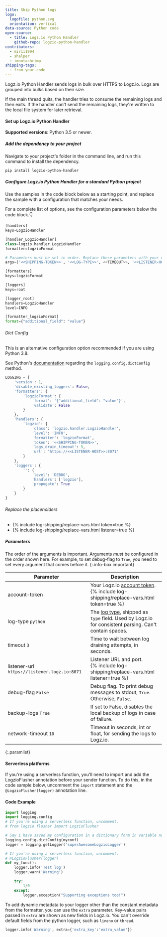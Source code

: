```yaml
---
title: Ship Python logs
logo:
  logofile: python.svg
  orientation: vertical
data-source: Python code
open-source:
  - title: Logz.io Python Handler
    github-repo: logzio-python-handler
contributors:
  - mirii1994
  - shalper
  - imnotashrimp
shipping-tags:
  - from-your-code
---
```


Logz.io Python Handler sends logs in bulk over HTTPS to Logz.io.
Logs are grouped into bulks based on their size.

If the main thread quits,
the handler tries to consume the remaining logs and then exits.
If the handler can't send the remaining logs,
they're written to the local file system for later retrieval.

#### Set up Logz.io Python Handler

<div class="tasklist">

**Supported versions**: Python 3.5 or newer. 

##### Add the dependency to your project

Navigate to your project's folder in the command line, and run this command to install the dependency.

```shell
pip install logzio-python-handler
```

##### Configure Logz.io Python Handler for a standard Python project

Use the samples in the code block below as a starting point,
and replace the sample with a configuration that matches your needs.

For a complete list of options, see the configuration parameters below the code block.👇

```python
[handlers]
keys=LogzioHandler

[handler_LogzioHandler]
class=logzio.handler.LogzioHandler
formatter=logzioFormat

# Parameters must be set in order. Replace these parameters with your configuration.
args=('<<SHIPPING-TOKEN>>', '<<LOG-TYPE>>', <<TIMEOUT>>, '<<LISTENER-HOST>>:8071', <<DEBUG-FLAG>>)

[formatters]
keys=logzioFormat

[loggers]
keys=root

[logger_root]
handlers=LogzioHandler
level=INFO

[formatter_logzioFormat]
format={"additional_field": "value"}
```


###### Dict Config

This is an alternative configuration option recommended if you are using Python 3.8.

See Python's [documentation](https://docs.python.org/3/library/logging.config.html#configuration-file-format) regarding the `logging.config.dictConfig` method.

```python
LOGGING = {
    'version': 1,
    'disable_existing_loggers': False,
    'formatters': {
        'logzioFormat': {
            'format': '{"additional_field": "value"}',
            'validate': False
        }
    },
    'handlers': {
        'logzio': {
            'class': 'logzio.handler.LogzioHandler',
            'level': 'INFO',
            'formatter': 'logzioFormat',
            'token': '<<SHIPPING-TOKEN>>',
            'logs_drain_timeout': 5,
            'url': 'https://<<LISTENER-HOST>>:8071'
        }
    },
    'loggers': {
        '': {
            'level': 'DEBUG',
            'handlers': ['logzio'],
            'propogate': True
        }
    }
}
```

###### Replace the placeholders

* {% include log-shipping/replace-vars.html token=true %}
* {% include log-shipping/replace-vars.html listener=true %} 


##### Parameters

The order of the arguments is important. Arguments _must_ be configured in the order shown here.
For example, to set debug-flag to `True`,
you need to set every argument that comes before it.
{:.info-box.important}

| Parameter | Description |
|---|---|
| account-token <span class="required-param"></span> | Your Logz.io [account token](https://app.logz.io/#/dashboard/settings/general). <br> {% include log-shipping/replace-vars.html token=true %} |
| log-type <span class="default-param">`python`</span> | The [log type](https://docs.logz.io/user-guide/log-shipping/built-in-log-types.html), shipped as `type` field. Used by Logz.io for consistent parsing. Can't contain spaces. |
| timeout <span class="default-param">`3`</span> | Time to wait between log draining attempts, in seconds. |
| listener-url <span class="default-param">`https://listener.logz.io:8071`</span> | Listener URL and port. <br> {% include log-shipping/replace-vars.html listener=true %} |
| debug-flag <span class="default-param">`False`</span> | Debug flag. To print debug messages to stdout, `True`. Otherwise, `False`. |
| backup-logs <span class="default-param">`True`</span>| If set to False, disables the local backup of logs in case of failure. |
| network-timeout <span class="default-param">`10`</span> | Timeout in seconds, int or float, for sending the logs to Logz.io. |
{:.paramlist}

#### Serverless platforms

If you're using a serverless function, you'll need to import and add the LogzioFlusher annotation before your sender function. To do this, in the code sample below, uncomment the `import` statement and the `@LogzioFlusher(logger)` annotation line.

#### Code Example
```python
import logging
import logging.config
# If you're using a serverless function, uncomment.
# from logzio.flusher import LogzioFlusher

# Say i have saved my configuration in a dictionary form in variable named myconf
logging.config.dictConfig(myconf)
logger = logging.getLogger('superAwesomeLogzioLogger')

# If you're using a serverless function, uncomment.
# @LogzioFlusher(logger)
def my_func():
    logger.info('Test log')
    logger.warn('Warning')

    try:
        1/0
    except:
        logger.exception("Supporting exceptions too!")
```


To add dynamic metadata to your logger
other than the constant metadata from the formatter,
you can use the `extra` parameter.
Key-value pairs passed in `extra` are shown as new fields in Logz.io.
You can't override default fields from the python logger,
such as `lineno` or `thread`.

```python
logger.info('Warning', extra={'extra_key':'extra_value'})
```

</div>
